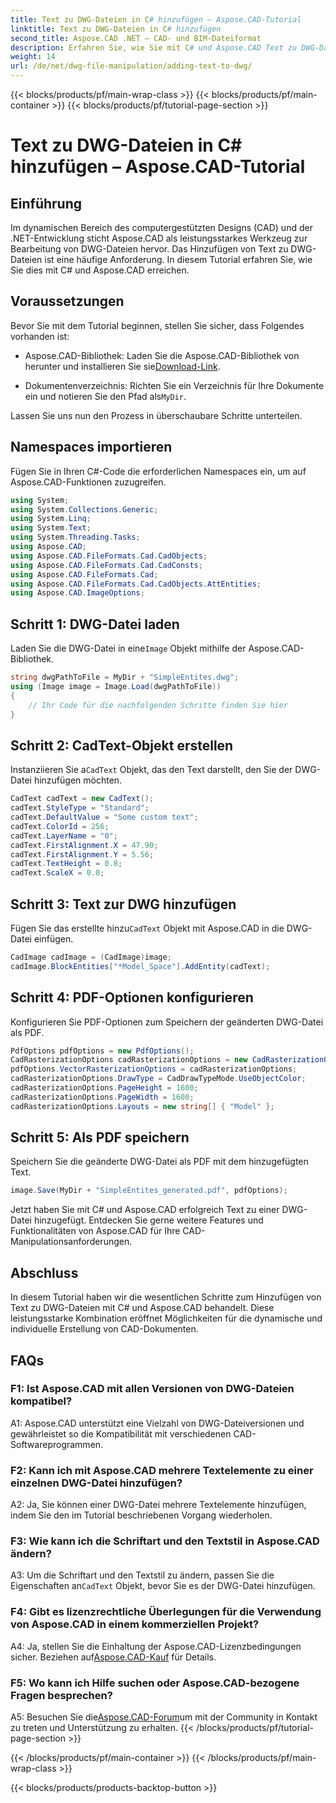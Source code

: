 ```yaml
---
title: Text zu DWG-Dateien in C# hinzufügen – Aspose.CAD-Tutorial
linktitle: Text zu DWG-Dateien in C# hinzufügen
second_title: Aspose.CAD .NET – CAD- und BIM-Dateiformat
description: Erfahren Sie, wie Sie mit C# und Aspose.CAD Text zu DWG-Dateien hinzufügen. Befolgen Sie diese Schritt-für-Schritt-Anleitung für eine nahtlose Integration. Umfassende Anleitungen finden Sie in der Aspose.CAD-Dokumentation.
weight: 14
url: /de/net/dwg-file-manipulation/adding-text-to-dwg/
---
```


{{< blocks/products/pf/main-wrap-class >}}
{{< blocks/products/pf/main-container >}}
{{< blocks/products/pf/tutorial-page-section >}}

# Text zu DWG-Dateien in C# hinzufügen – Aspose.CAD-Tutorial

## Einführung

Im dynamischen Bereich des computergestützten Designs (CAD) und der .NET-Entwicklung sticht Aspose.CAD als leistungsstarkes Werkzeug zur Bearbeitung von DWG-Dateien hervor. Das Hinzufügen von Text zu DWG-Dateien ist eine häufige Anforderung. In diesem Tutorial erfahren Sie, wie Sie dies mit C# und Aspose.CAD erreichen.

## Voraussetzungen

Bevor Sie mit dem Tutorial beginnen, stellen Sie sicher, dass Folgendes vorhanden ist:

-  Aspose.CAD-Bibliothek: Laden Sie die Aspose.CAD-Bibliothek von herunter und installieren Sie sie[Download-Link](https://releases.aspose.com/cad/net/).

-  Dokumentenverzeichnis: Richten Sie ein Verzeichnis für Ihre Dokumente ein und notieren Sie den Pfad als`MyDir`.

Lassen Sie uns nun den Prozess in überschaubare Schritte unterteilen.

## Namespaces importieren

Fügen Sie in Ihren C#-Code die erforderlichen Namespaces ein, um auf Aspose.CAD-Funktionen zuzugreifen.

```csharp
using System;
using System.Collections.Generic;
using System.Linq;
using System.Text;
using System.Threading.Tasks;
using Aspose.CAD;
using Aspose.CAD.FileFormats.Cad.CadObjects;
using Aspose.CAD.FileFormats.Cad.CadConsts;
using Aspose.CAD.FileFormats.Cad;
using Aspose.CAD.FileFormats.Cad.CadObjects.AttEntities;
using Aspose.CAD.ImageOptions;
```

## Schritt 1: DWG-Datei laden

 Laden Sie die DWG-Datei in eine`Image` Objekt mithilfe der Aspose.CAD-Bibliothek.

```csharp
string dwgPathToFile = MyDir + "SimpleEntites.dwg";
using (Image image = Image.Load(dwgPathToFile))
{
    // Ihr Code für die nachfolgenden Schritte finden Sie hier
}
```

## Schritt 2: CadText-Objekt erstellen

 Instanziieren Sie a`CadText` Objekt, das den Text darstellt, den Sie der DWG-Datei hinzufügen möchten.

```csharp
CadText cadText = new CadText();
cadText.StyleType = "Standard";
cadText.DefaultValue = "Some custom text";
cadText.ColorId = 256;
cadText.LayerName = "0";
cadText.FirstAlignment.X = 47.90;
cadText.FirstAlignment.Y = 5.56;
cadText.TextHeight = 0.8;
cadText.ScaleX = 0.0;
```

## Schritt 3: Text zur DWG hinzufügen

 Fügen Sie das erstellte hinzu`CadText` Objekt mit Aspose.CAD in die DWG-Datei einfügen.

```csharp
CadImage cadImage = (CadImage)image;
cadImage.BlockEntities["*Model_Space"].AddEntity(cadText);
```

## Schritt 4: PDF-Optionen konfigurieren

Konfigurieren Sie PDF-Optionen zum Speichern der geänderten DWG-Datei als PDF.

```csharp
PdfOptions pdfOptions = new PdfOptions();
CadRasterizationOptions cadRasterizationOptions = new CadRasterizationOptions();
pdfOptions.VectorRasterizationOptions = cadRasterizationOptions;
cadRasterizationOptions.DrawType = CadDrawTypeMode.UseObjectColor;
cadRasterizationOptions.PageHeight = 1600;
cadRasterizationOptions.PageWidth = 1600;
cadRasterizationOptions.Layouts = new string[] { "Model" };
```

## Schritt 5: Als PDF speichern

Speichern Sie die geänderte DWG-Datei als PDF mit dem hinzugefügten Text.

```csharp
image.Save(MyDir + "SimpleEntites_generated.pdf", pdfOptions);
```

Jetzt haben Sie mit C# und Aspose.CAD erfolgreich Text zu einer DWG-Datei hinzugefügt. Entdecken Sie gerne weitere Features und Funktionalitäten von Aspose.CAD für Ihre CAD-Manipulationsanforderungen.

## Abschluss

In diesem Tutorial haben wir die wesentlichen Schritte zum Hinzufügen von Text zu DWG-Dateien mit C# und Aspose.CAD behandelt. Diese leistungsstarke Kombination eröffnet Möglichkeiten für die dynamische und individuelle Erstellung von CAD-Dokumenten.

## FAQs

### F1: Ist Aspose.CAD mit allen Versionen von DWG-Dateien kompatibel?

A1: Aspose.CAD unterstützt eine Vielzahl von DWG-Dateiversionen und gewährleistet so die Kompatibilität mit verschiedenen CAD-Softwareprogrammen.

### F2: Kann ich mit Aspose.CAD mehrere Textelemente zu einer einzelnen DWG-Datei hinzufügen?

A2: Ja, Sie können einer DWG-Datei mehrere Textelemente hinzufügen, indem Sie den im Tutorial beschriebenen Vorgang wiederholen.

### F3: Wie kann ich die Schriftart und den Textstil in Aspose.CAD ändern?

 A3: Um die Schriftart und den Textstil zu ändern, passen Sie die Eigenschaften an`CadText` Objekt, bevor Sie es der DWG-Datei hinzufügen.

### F4: Gibt es lizenzrechtliche Überlegungen für die Verwendung von Aspose.CAD in einem kommerziellen Projekt?

 A4: Ja, stellen Sie die Einhaltung der Aspose.CAD-Lizenzbedingungen sicher. Beziehen auf[Aspose.CAD-Kauf](https://purchase.aspose.com/buy) für Details.

### F5: Wo kann ich Hilfe suchen oder Aspose.CAD-bezogene Fragen besprechen?

A5: Besuchen Sie die[Aspose.CAD-Forum](https://forum.aspose.com/c/cad/19)um mit der Community in Kontakt zu treten und Unterstützung zu erhalten.
{{< /blocks/products/pf/tutorial-page-section >}}

{{< /blocks/products/pf/main-container >}}
{{< /blocks/products/pf/main-wrap-class >}}

{{< blocks/products/products-backtop-button >}}
